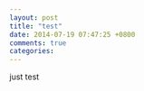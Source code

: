 ```yaml
---
layout: post
title: "test"
date: 2014-07-19 07:47:25 +0800
comments: true
categories: 
---
```


just test

